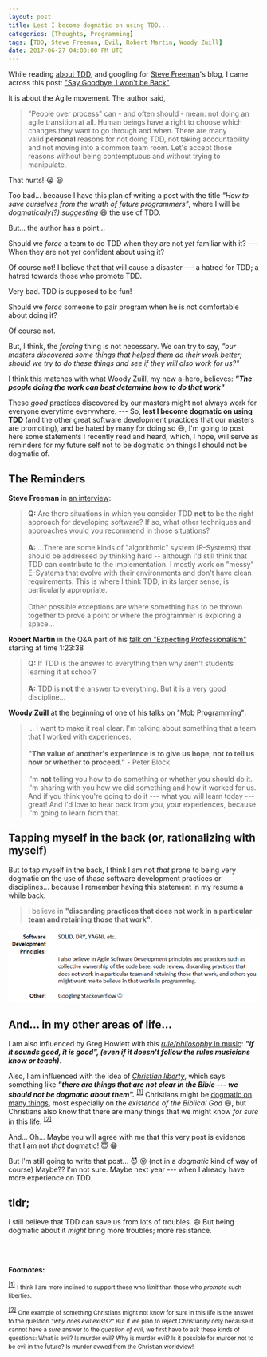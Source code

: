```yaml
---
layout: post
title: Lest I become dogmatic on using TDD...
categories: [Thoughts, Programming]
tags: [TDD, Steve Freeman, Evil, Robert Martin, Woody Zuill]
date: 2017-06-27 04:00:00 PM UTC
---
```


<!-- June 28, 2017 12:30:00 AM Philippine Time -->

While reading [about TDD](http://coding-is-like-cooking.info/2013/04/outside-in-development-with-double-loop-tdd/), and googling for [Steve Freeman](https://www.bookdepository.com/book/9780321503626?a_aid=jflaga)'s blog, I came across this post: ["Say Goodbye, I won't be Back"](http://blog.johanneslink.net/2011/12/02/say-goodbye-i-wont-be-back/)

It is about the Agile movement. The author said,

> "People over process" can - and often should - mean: not doing an agile transition at all. Human beings have a right to choose which changes they want to go through and when. There are many valid **personal** reasons for not doing TDD, not taking accountability and not moving into a common team room. Let's accept those reasons without being contemptuous and without trying to manipulate. 

That hurts! :sob: :laughing:

<!--more-->

Too bad... because I have this plan of writing a post with the title _"How to save ourselves from the wrath of future programmers"_, where I will be _dogmatically(?) suggesting_ :laughing: the use of TDD.

But... the author has a point...

Should we _force_ a team to do TDD when they are not _yet_ familiar with it? --- When they are not _yet_ confident about using it?

Of course not! I believe that that will cause a disaster --- a hatred for TDD; a hatred towards those who promote TDD.

Very bad. TDD is supposed to be fun!

Should we _force_ someone to pair program when he is not comfortable about doing it?

Of course not.

<!--
Should we _force_ someone to hand over his code for review when he does not like the idea of his code being reviewed?

Ummmm... I don't know. :smile:
-->

But, I think, the _forcing_ thing is not necessary. We can try to say, _"our masters discovered some things that helped them do their work better; should we try to do these things and see if they will also work for us?"_

I think this matches with what Woody Zuill, my new a-hero, believes: **_"The people doing the work can best determine how to do that work"_**

These _good_ practices discovered by our masters might not always work for everyone everytime everywhere. --- So, **lest I become dogmatic on using TDD** (and the other great software development practices that our masters are promoting), and be hated by many for doing so :laughing:, I'm going to post here some statements I recently read and heard, which, I hope, will serve as reminders for my future self not to be dogmatic on things I should not be dogmatic of.




## The Reminders

**Steve Freeman** in [an interview](http://blog.johanneslink.net/2014/05/02/veterans-of-tdd-steve-freeman/):

> **Q:** Are there situations in which you consider TDD **not** to be the right approach for developing software? If so, what other techniques and approaches would you recommend in those situations?
<br /><br />
> **A:** ...There are some kinds of "algorithmic" system (P-Systems) that should be addressed by thinking hard -- although I'd still think that TDD can contribute to the implementation. I mostly work on "messy" E-Systems that evolve with their environments and don't have clean requirements. This is where I think TDD, in its larger sense, is particularly appropriate.
<br /><br />
> Other possible exceptions are where something has to be thrown together to prove a point or where the programmer is exploring a space...



<!--
**Ralph Westphal** in a comment:

> If the "core philosphy" is "agile methods fundamentally expect teams to decide what process to follow and furthermore expect teams to actively and regularly change their process", then that's nothing more than **inspect & adapt**, which of course is a core technique for any conscious being, I'd say. So nothing special about agility...
-->



**Robert Martin** in the Q&A part of his [talk on "Expecting Professionalism"](https://youtu.be/BSaAMQVq01E?t=1h23m38s) starting at time 1:23:38

> **Q:** If TDD is the answer to everything then why aren't students learning it at school?
<br /><br />
> **A:** TDD is **not** the answer to everything. But it is a very good discipline...




**Woody Zuill** at the beginning of one of his talks [on "Mob Programming"](https://www.youtube.com/watch?v=sLEsWB1wZMA):

> ... I want to make it real clear. I'm talking about something that a team that I worked with experiences.
<br /><br />
> **"The value of another's experience is to give us hope, not to tell us how or whether to proceed."** - Peter Block
<br /><br />
> I'm **not** telling you how to do something or whether you should do it. I'm sharing with you how we did something and how it worked for us. And if you think you're going to do it --- what you will learn today --- great! And I'd love to hear back from you, your experiences, because I'm going to learn from that.


<!--more-->


## Tapping myself in the back (or, rationalizing with myself)

But to tap myself in the back, I think I am not _that_ prone to being very dogmatic on the use of _these_ software development practices or disciplines... because I remember having this statement in my resume a while back:

> I believe in **"discarding practices that does not work in a particular team and retaining those that work"**.

![resume-clip-on-software-dev-principles.png](/images/2017/resume-clip-on-software-dev-principles.png)

## And... in my other areas of life...

I am also influenced by Greg Howlett with this [_rule/philosophy_ in music](https://greghowlett.com/blog/music-philosophy/absolutes.aspx?affid=5114): _**"if it sounds good, it is good", (even if it doesn't follow the rules musicians know or teach)**_.

Also, I am influenced with the idea of [_Christian liberty_](https://www.gotquestions.org/Christian-liberty.html), which says something like _**"there are things that are not clear in the Bible --- we should not be dogmatic about them".**_ <sup id="footnote-indicator-1">[[1]](#footnote-1)</sup>
Christians might be [dogmatic on many things](https://noneutrality.org/2015/11/17/the-myth-of-neutrality/), most especially on the _existence of the Biblical God_ :laughing:, but Christians also know that there are many things that we might know _for sure_ in this life. <sup id="footnote-indicator-2">[[2]](#footnote-2)</sup>

And... Oh... Maybe you will agree with me that this very post is evidence that I am not _that_ dogmatic! :innocent: :grin:

But I'm still going to write that post... :smiling_imp: :stuck_out_tongue: (not in a _dogmatic_ kind of way of course) Maybe?? I'm not sure. Maybe next year --- when I already have more experience on TDD.

## tldr;

I still believe that TDD can save us from lots of troubles. :smile: But being dogmatic about it _might_ bring more troubles; more resistance.



<!-- 
Because, as what Uncle Bob Martin said, "TDD might not be the answer for everything, but it is a very good discipline."

I want to be disciplined; but I don't want to be alone.

Nganong ni-inter!
-->

<br /><br />

**Footnotes:**

<sup id="footnote-1">[[1]](#footnote-indicator-1)</sup> 
<small>I think I am more inclined to support those who _limit_ than those who _promote_  such liberties.</small>

<sup id="footnote-2">[[2]](#footnote-indicator-2)</sup> 
<small>One example of something Christians might not know for sure in this life is the answer to the question _"why does evil exists?"_ But if we plan to reject Christianity only because it cannot have a _sure_ answer to the _question of evil_, we first have to ask these kinds of questions: What is evil? Is murder evil? Why is murder evil? Is it possible for murder not to be evil in the future? Is murder evwed from the Christian worldview!
</small>
